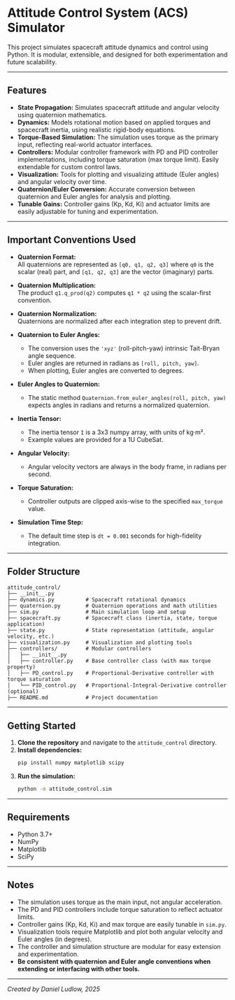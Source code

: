 # Attitude Control System (ACS) Simulator

This project simulates spacecraft attitude dynamics and control using Python. It is modular, extensible, and designed for both experimentation and future scalability.

---

## Features

- **State Propagation:** Simulates spacecraft attitude and angular velocity using quaternion mathematics.
- **Dynamics:** Models rotational motion based on applied torques and spacecraft inertia, using realistic rigid-body equations.
- **Torque-Based Simulation:** The simulation uses torque as the primary input, reflecting real-world actuator interfaces.
- **Controllers:** Modular controller framework with PD and PID controller implementations, including torque saturation (max torque limit). Easily extendable for custom control laws.
- **Visualization:** Tools for plotting and visualizing attitude (Euler angles) and angular velocity over time.
- **Quaternion/Euler Conversion:** Accurate conversion between quaternion and Euler angles for analysis and plotting.
- **Tunable Gains:** Controller gains (Kp, Kd, Ki) and actuator limits are easily adjustable for tuning and experimentation.

---

## **Important Conventions Used**

- **Quaternion Format:**  
  All quaternions are represented as `[q0, q1, q2, q3]` where `q0` is the scalar (real) part, and `[q1, q2, q3]` are the vector (imaginary) parts.

- **Quaternion Multiplication:**  
  The product `q1.q_prod(q2)` computes `q1 * q2` using the scalar-first convention.

- **Quaternion Normalization:**  
  Quaternions are normalized after each integration step to prevent drift.

- **Quaternion to Euler Angles:**  
  - The conversion uses the `'xyz'` (roll-pitch-yaw) intrinsic Tait-Bryan angle sequence.
  - Euler angles are returned in radians as `[roll, pitch, yaw]`.
  - When plotting, Euler angles are converted to degrees.

- **Euler Angles to Quaternion:**  
  - The static method `Quaternion.from_euler_angles(roll, pitch, yaw)` expects angles in radians and returns a normalized quaternion.

- **Inertia Tensor:**  
  - The inertia tensor `I` is a 3x3 numpy array, with units of kg·m².
  - Example values are provided for a 1U CubeSat.

- **Angular Velocity:**  
  - Angular velocity vectors are always in the body frame, in radians per second.

- **Torque Saturation:**  
  - Controller outputs are clipped axis-wise to the specified `max_torque` value.

- **Simulation Time Step:**  
  - The default time step is `dt = 0.001` seconds for high-fidelity integration.

---

## Folder Structure

```
attitude_control/
├── __init__.py
├── dynamics.py          # Spacecraft rotational dynamics
├── quaternion.py        # Quaternion operations and math utilities
├── sim.py               # Main simulation loop and setup
├── spacecraft.py        # Spacecraft class (inertia, state, torque application)
├── state.py             # State representation (attitude, angular velocity, etc.)
├── visualization.py     # Visualization and plotting tools
├── controllers/         # Modular controllers
│   ├── __init__.py
│   ├── controller.py    # Base controller class (with max torque property)
│   ├── PD_control.py    # Proportional-Derivative controller with torque saturation
│   └── PID_control.py   # Proportional-Integral-Derivative controller (optional)
├── README.md            # Project documentation
```

---

## Getting Started

1. **Clone the repository** and navigate to the `attitude_control` directory.
2. **Install dependencies:**
   ```bash
   pip install numpy matplotlib scipy
   ```
3. **Run the simulation:**  
   ```bash
   python -m attitude_control.sim
   ```

---

## Requirements

- Python 3.7+
- NumPy
- Matplotlib
- SciPy

---

## Notes

- The simulation uses torque as the main input, not angular acceleration.
- The PD and PID controllers include torque saturation to reflect actuator limits.
- Controller gains (Kp, Kd, Ki) and max torque are easily tunable in `sim.py`.
- Visualization tools require Matplotlib and plot both angular velocity and Euler angles (in degrees).
- The controller and simulation structure are modular for easy extension and experimentation.
- **Be consistent with quaternion and Euler angle conventions when extending or interfacing with other tools.**

---

*Created by Daniel Ludlow, 2025*
